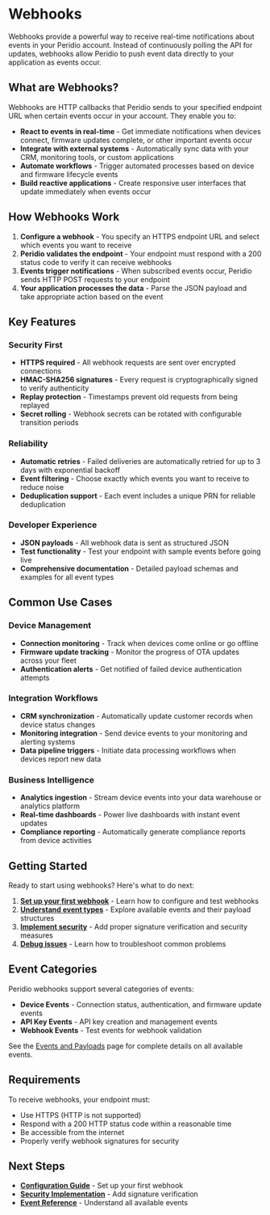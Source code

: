 # Webhooks

Webhooks provide a powerful way to receive real-time notifications about events in your Peridio account. Instead of continuously polling the API for updates, webhooks allow Peridio to push event data directly to your application as events occur.

## What are Webhooks?

Webhooks are HTTP callbacks that Peridio sends to your specified endpoint URL when certain events occur in your account. They enable you to:

- **React to events in real-time** - Get immediate notifications when devices connect, firmware updates complete, or other important events occur
- **Integrate with external systems** - Automatically sync data with your CRM, monitoring tools, or custom applications
- **Automate workflows** - Trigger automated processes based on device and firmware lifecycle events
- **Build reactive applications** - Create responsive user interfaces that update immediately when events occur

## How Webhooks Work

1. **Configure a webhook** - You specify an HTTPS endpoint URL and select which events you want to receive
2. **Peridio validates the endpoint** - Your endpoint must respond with a 200 status code to verify it can receive webhooks
3. **Events trigger notifications** - When subscribed events occur, Peridio sends HTTP POST requests to your endpoint
4. **Your application processes the data** - Parse the JSON payload and take appropriate action based on the event

## Key Features

### Security First

- **HTTPS required** - All webhook requests are sent over encrypted connections
- **HMAC-SHA256 signatures** - Every request is cryptographically signed to verify authenticity
- **Replay protection** - Timestamps prevent old requests from being replayed
- **Secret rolling** - Webhook secrets can be rotated with configurable transition periods

### Reliability

- **Automatic retries** - Failed deliveries are automatically retried for up to 3 days with exponential backoff
- **Event filtering** - Choose exactly which events you want to receive to reduce noise
- **Deduplication support** - Each event includes a unique PRN for reliable deduplication

### Developer Experience

- **JSON payloads** - All webhook data is sent as structured JSON
- **Test functionality** - Test your endpoint with sample events before going live
- **Comprehensive documentation** - Detailed payload schemas and examples for all event types

## Common Use Cases

### Device Management

- **Connection monitoring** - Track when devices come online or go offline
- **Firmware update tracking** - Monitor the progress of OTA updates across your fleet
- **Authentication alerts** - Get notified of failed device authentication attempts

### Integration Workflows

- **CRM synchronization** - Automatically update customer records when device status changes
- **Monitoring integration** - Send device events to your monitoring and alerting systems
- **Data pipeline triggers** - Initiate data processing workflows when devices report new data

### Business Intelligence

- **Analytics ingestion** - Stream device events into your data warehouse or analytics platform
- **Real-time dashboards** - Power live dashboards with instant event updates
- **Compliance reporting** - Automatically generate compliance reports from device activities

## Getting Started

Ready to start using webhooks? Here's what to do next:

1. **[Set up your first webhook](./configuration.md)** - Learn how to configure and test webhooks
2. **[Understand event types](./events-and-payloads.md)** - Explore available events and their payload structures
3. **[Implement security](./security.md)** - Add proper signature verification and security measures
4. **[Debug issues](./troubleshooting.md)** - Learn how to troubleshoot common problems

## Event Categories

Peridio webhooks support several categories of events:

- **Device Events** - Connection status, authentication, and firmware update events
- **API Key Events** - API key creation and management events
- **Webhook Events** - Test events for webhook validation

See the [Events and Payloads](./events-and-payloads.md) page for complete details on all available events.

## Requirements

To receive webhooks, your endpoint must:

- Use HTTPS (HTTP is not supported)
- Respond with a 200 HTTP status code within a reasonable time
- Be accessible from the internet
- Properly verify webhook signatures for security

## Next Steps

- **[Configuration Guide](./configuration.md)** - Set up your first webhook
- **[Security Implementation](./security.md)** - Add signature verification
- **[Event Reference](./events-and-payloads.md)** - Understand all available events
